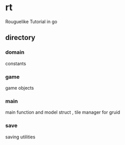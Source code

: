 # rt
Rouguelike Tutorial in go

## directory 

### domain 
constants

### game 
game objects

### main 
main function and model struct , tile manager for gruid

### save 
saving utilities
